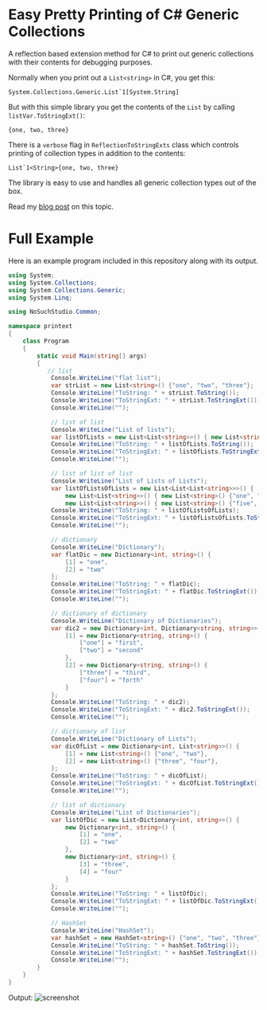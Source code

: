 # Easy Pretty Printing of C# Generic Collections
A reflection based extension method for C# to print out generic collections with their contents for debugging purposes.

Normally when you print out a `List<string>` in C#, you get this:
```
System.Collections.Generic.List`1[System.String]
```
But with this simple library you get the contents of the `List` by calling `listVar.ToStringExt()`:
```
{one, two, three}
```
There is a `verbose` flag in `ReflectionToStringExts` class which controls printing of collection types in addition to the contents:
```
List`1<String>{one, two, three}
```

The library is easy to use and handles all generic collection types out of the box.

Read my [blog post](https://medium.com/@nosuchstudio/pretty-printing-c-collections-with-reflection-7df43004e2d4) on this topic.

# Full Example
Here is an example program included in this repository along with its output.
```csharp
using System;
using System.Collections;
using System.Collections.Generic;
using System.Linq;

using NoSuchStudio.Common;

namespace printext
{
    class Program
    {
        static void Main(string[] args)
        {
           // list
            Console.WriteLine("flat list");
            var strList = new List<string>() {"one", "two", "three"};
            Console.WriteLine("ToString: " + strList.ToString());
            Console.WriteLine("ToStringExt: " + strList.ToStringExt());
            Console.WriteLine("");

            // list of list
            Console.WriteLine("List of lists");
            var listOfLists = new List<List<string>>() { new List<string>() {"one", "two"}, new List<string>() {"three", "four"}};
            Console.WriteLine("ToString: " + listOfLists.ToString());
            Console.WriteLine("ToStringExt: " + listOfLists.ToStringExt());
            Console.WriteLine("");

            // list of list of list
            Console.WriteLine("List of Lists of Lists");
            var listOfListsOfLists = new List<List<List<string>>>() {
                new List<List<string>>() { new List<string>() {"one", "two"}, new List<string>() {"three", "four"}},
                new List<List<string>>() { new List<string>() {"five", "six"}, new List<string>() {"seven", "eight"}}};
            Console.WriteLine("ToString: " + listOfListsOfLists);
            Console.WriteLine("ToStringExt: " + listOfListsOfLists.ToStringExt());
            Console.WriteLine("");

            // dictionary
            Console.WriteLine("Dictionary");
            var flatDic = new Dictionary<int, string>() {
                [1] = "one",
                [2] = "two"
            };
            Console.WriteLine("ToString: " + flatDic);
            Console.WriteLine("ToStringExt: " + flatDic.ToStringExt());
            Console.WriteLine("");

            // dictionary of dictionary
            Console.WriteLine("Dictionary of Dictionaries");
            var dic2 = new Dictionary<int, Dictionary<string, string>>() {
                [1] = new Dictionary<string, string>() {
                    ["one"] = "first",
                    ["two"] = "second"
                },
                [2] = new Dictionary<string, string>() {
                    ["three"] = "third",
                    ["four"] = "forth"
                }
            };
            Console.WriteLine("ToString: " + dic2);
            Console.WriteLine("ToStringExt: " + dic2.ToStringExt());
            Console.WriteLine("");

            // dictionary of list
            Console.WriteLine("Dictionary of Lists");
            var dicOfList = new Dictionary<int, List<string>>() {
                [1] = new List<string>() {"one", "two"},
                [2] = new List<string>() {"three", "four"},
            };
            Console.WriteLine("ToString: " + dicOfList);
            Console.WriteLine("ToStringExt: " + dicOfList.ToStringExt());
            Console.WriteLine("");

            // list of dictionary
            Console.WriteLine("List of Dictionaries");
            var listOfDic = new List<Dictionary<int, string>>() {
                new Dictionary<int, string>() {
                    [1] = "one",
                    [2] = "two"
                },
                new Dictionary<int, string>() {
                    [3] = "three",
                    [4] = "four"
                }
            };
            Console.WriteLine("ToString: " + listOfDic);
            Console.WriteLine("ToStringExt: " + listOfDic.ToStringExt());
            Console.WriteLine("");

            // HashSet
            Console.WriteLine("HashSet");
            var hashSet = new HashSet<string>() {"one", "two", "three"};
            Console.WriteLine("ToString: " + hashSet.ToString());
            Console.WriteLine("ToStringExt: " + hashSet.ToStringExt());
            Console.WriteLine("");
        }
    }
}
```

Output:
![screenshot](https://raw.githubusercontent.com/eljonny/CSharp-Collection-Print-Generics/refs/heads/master/img/output.png)
